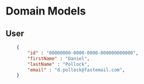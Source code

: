 # Domain Models

## User

```json
    {
        "id" : "00000000-0000-0000-000000000000",
        "firstName" : "Daniel",
        "lastName" : "Pollock",
        "email" : "d.pollock@fastemail.com",
    }
```
